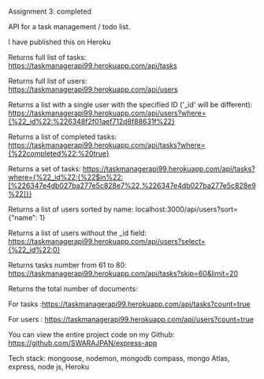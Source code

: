 Assignment 3: completed

API for a task management / todo list.

I have published this on Heroku 
 
Returns full list of tasks: https://taskmanagerapi99.herokuapp.com/api/tasks 

Returns full list of users: https://taskmanagerapi99.herokuapp.com/api/users 
 
Returns a list with a single user with the specified ID ('_id' will be different): https://taskmanagerapi99.herokuapp.com/api/users?where={%22_id%22:%226348f2f01aef712d8f88631f%22}

Returns a list of completed tasks:  https://taskmanagerapi99.herokuapp.com/api/tasks?where={%22completed%22:%20true}

Returns a set of tasks: https://taskmanagerapi99.herokuapp.com/api/tasks?where={%22_id%22:{%22$in%22:[%226347e4db027ba277e5c828e7%22,%226347e4db027ba277e5c828e9%22]}}

Returns a list of users sorted by name: localhost:3000/api/users?sort={"name": 1}

Returns a list of users without the _id field:  https://taskmanagerapi99.herokuapp.com/api/users?select={%22_id%22:0}

Returns tasks number from 61 to 80: https://taskmanagerapi99.herokuapp.com/api/tasks?skip=60&limit=20

Returns the total number of documents: 

For tasks :https://taskmanagerapi99.herokuapp.com/api/tasks?count=true

For users : https://taskmanagerapi99.herokuapp.com/api/users?count=true


You can view the entire project code on my Github: https://github.com/SWARAJPAN/express-app

Tech stack: mongoose, nodemon​, mongodb compass, mongo Atlas, express, node js, Heroku
